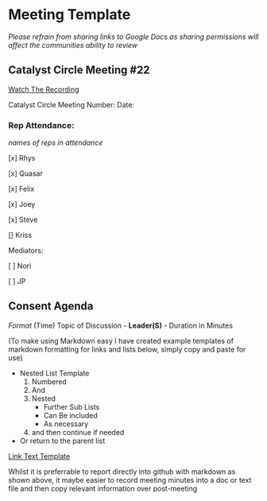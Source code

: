 # Meeting Template

*Please refrain from sharing links to Google Docs as sharing permissions will affect the communities ability to review*

## Catalyst Circle Meeting #22

[Watch The Recording](https://www.youtube.com/watch?v=zdkakn8KynM)

Catalyst Circle Meeting Number:
Date: 

### Rep Attendance:

*names of reps in attendance*

[x] Rhys

[x] Quasar

[x] Felix

[x] Joey

[x] Steve

[] Kriss


Mediators:


[ ] Nori

[ ] JP


## Consent Agenda

*Format* (Time) Topic of Discussion - **Leader(S)** - Duration in Minutes

(To make using Markdown easy I have created example templates of markdown formatting for links and lists below, simply copy and paste for use)

- Nested List Template
    1. Numbered
    2. And
    3. Nested
        + Further Sub Lists
        + Can Be included
        + As necessary
    4. and then continue if needed
- Or return to the parent list


[Link Text Template](https://google.com/)

Whilst it is preferrable to report directly into github with markdown as shown above, it maybe easier to record meeting minutes into a doc or text file and then copy relevant information over post-meeting

